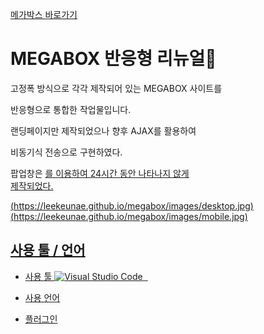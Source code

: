 [메가박스 바로가기](https://leekeunae.github.io/megabox/)
# MEGABOX 반응형 리뉴얼🎥

고정폭 방식으로 각각 제작되어 있는 MEGABOX 사이트를  

반응형으로 통합한 작업물입니다.  

랜딩페이지만 제작되었으나 향후 AJAX를 활용하여  

비동기식 전송으로 구현하였다.  

팝업창은 <u>를 이용하여 24시간 동안 나타나지 않게  
제작되었다.

(https://leekeunae.github.io/megabox/images/desktop.jpg)  
(https://leekeunae.github.io/megabox/images/mobile.jpg)


## 사용 툴 / 언어

- 사용 툴
![Visual Studio Code]()
![]()
![]()

- 사용 언어

- 플러그인

